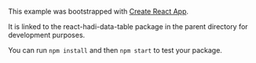 This example was bootstrapped with [Create React App](https://github.com/facebook/create-react-app).

It is linked to the react-hadi-data-table package in the parent directory for development purposes.

You can run `npm install` and then `npm start` to test your package.
